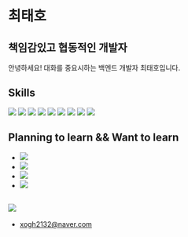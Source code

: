 # 최태호
## 책임감있고 협동적인 개발자

안녕하세요! 대화를 중요시하는 백엔드 개발자 최태호입니다.


## Skills

<img src="https://img.shields.io/badge/JAVA-007396?style=for-the-badge&logo=java&logoColor=white"> <img src="https://img.shields.io/badge/Spring-6DB33F?style=for-the-badge&logo=Spring&logoColor=white"> <img src="https://img.shields.io/badge/mysql-4479A1?style=for-the-badge&logo=mysql&logoColor=white"> <img src="https://img.shields.io/badge/Linux-FCC624?style=for-the-badge&logo=Linux&logoColor=white"> <img src="https://img.shields.io/badge/C-A8B9CC1?style=for-the-badge&logo=C&logoColor=white"> <img src="https://img.shields.io/badge/OpenGL-5586A4?style=for-the-badge&logo=OpenGL&logoColor=white"> <img src="https://img.shields.io/badge/VHDL-F64935?style=for-the-badge&logo=VHDL&logoColor=white"> <img src="https://img.shields.io/badge/Git-F050321?style=for-the-badge&logo=Git&logoColor=white"> <img src="https://img.shields.io/badge/Github-181717?style=for-the-badge&logo=Github&logoColor=white">

## Planning to learn && Want to learn
- <img src="https://img.shields.io/badge/aws-232F3E?style=for-the-badge&logo=aws&logoColor=white">
- <img src="https://img.shields.io/badge/javascript-F7DF1E?style=for-the-badge&logo=javascript&logoColor=black">
- <img src="https://img.shields.io/badge/jQuery-0769AD?style=for-the-badge&logo=jQuery&logoColor=black">
- <img src="https://img.shields.io/badge/Node.js-339933?style=for-the-badge&logo=Node.js&logoColor=black">


## <img src="https://img.shields.io/badge/mail-EA4335?style=for-the-badge&logo=Gmail&logoColor=black">
- xogh2132@naver.com
